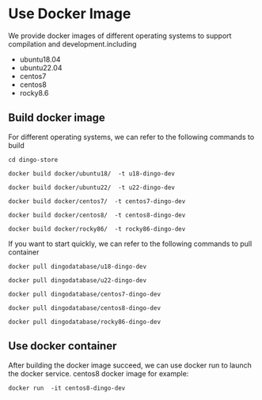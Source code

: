 # Use Docker Image

We provide docker images of different operating systems to support compilation and development.including

- ubuntu18.04
- ubuntu22.04
- centos7
- centos8
- rocky8.6

## Build docker image

For different operating systems, we can refer to the following commands to build

``````
cd dingo-store 

docker build docker/ubuntu18/  -t u18-dingo-dev

docker build docker/ubuntu22/  -t u22-dingo-dev

docker build docker/centos7/  -t centos7-dingo-dev

docker build docker/centos8/  -t centos8-dingo-dev

docker build docker/rocky86/  -t rocky86-dingo-dev
``````

If you want to start quickly, we can refer to the following commands to pull container

``````
docker pull dingodatabase/u18-dingo-dev

docker pull dingodatabase/u22-dingo-dev

docker pull dingodatabase/centos7-dingo-dev

docker pull dingodatabase/centos8-dingo-dev

docker pull dingodatabase/rocky86-dingo-dev
``````

## Use docker container

After building the docker image succeed, we can use docker run to launch the docker service. centos8 docker image for example:

``````
docker run  -it centos8-dingo-dev
``````


